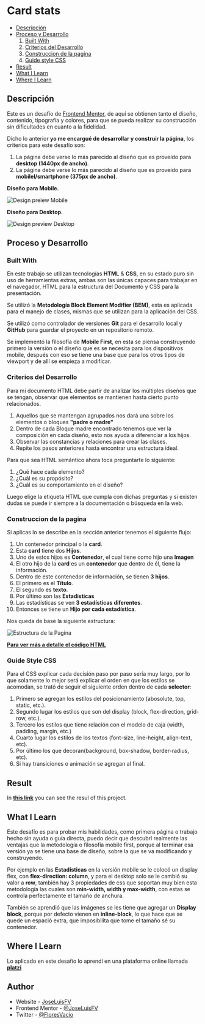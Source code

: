 # Card stats

* [Descripción](#descripcion)
* [Proceso y Desarrollo](#proceso-y-desarrollo)
    1. [Built With](#built-with)
    2. [Criterios del Desarrollo](#criterios-del-desarrollo)
    3. [Construccion de la pagina](#construccion-de-la-pagina)
    4. [Guide style CSS](#guide-style-css)
* [Result](#result)
* [What I Learn](#what-i-learn)
* [Where I Learn](#where-i-learn)

## Descripción
Este es un desafío de [Frontend Mentor](https://www.frontendmentor.io/challenges/stats-preview-card-component-8JqbgoU62), de aquí se obtienen tanto el diseño, contenido, tipografía y colores, para que se pueda realizar su construcción sin dificultades en cuanto a la fidelidad.

Dicho lo anterior **yo me encargué de desarrollar y construir la página**, los criterios para este desafío son: 
1. La página debe verse lo más parecido al diseño que es proveído para **desktop (1440px de ancho)**.
2. La página debe verse lo más parecido al diseño que es proveído para **mobilel/smartphone (375px de ancho)**.

**Diseño para Mobile.**

![Design preiew Mobile](./design/mobile-design.jpg)

**Diseño para Desktop.**

![Design preview Desktop](./design/desktop-preview.jpg)

## Proceso y Desarrollo 

### Built With
	
En este trabajo se utilizan tecnologías **HTML** & **CSS**, en su estado puro sin uso de herramientas extras, ambas son las únicas capaces para trabajar en el navegador, HTML para la estructura del Documento y CSS para la presentación.

Se utilizó la **Metodología Block Element Modifier (BEM)**, esta es aplicada para el manejo de clases, mismas que se utilizan para la aplicación del CSS.

Se utilizó como controlador de versiones **Git** para el desarrollo local y **GitHub** para guardar el proyecto en un repositorio remoto.

Se implementó la filosofía de **Mobile First**, en esta se piensa construyendo primero la versión o el diseño que es se necesita para los dispositivos mobile, después con eso se tiene una base que para los otros tipos de viewport y de allí se empieza a modificar.

### Criterios del Desarrollo

Para mi documento HTML debe partir de analizar los múltiples diseños que se tengan, observar que elementos se mantienen hasta cierto punto relacionados.  
1. Aquellos que se mantengan agrupados nos dará una sobre los elementos o bloques **"padre o madre"**
2. Dentro de cada Bloque madre encontrado tenemos que ver la composición en cada diseño, esto nos ayuda a diferenciar a los hijos.  
3. Observar las constancias y relaciones para crear las clases.
4. Repite los pasos anteriores hasta encontrar una estructura ideal.

Para que sea HTML semántico ahora toca preguntarte lo siguiente:

1. ¿Qué hace cada elemento?
2. ¿Cuál es su propósito?
3. ¿Cuál es su comportamiento en el diseño?

Luego elige la etiqueta HTML que cumpla con dichas preguntas y si existen dudas se puede ir siempre a la documentación o búsqueda en la web. 

### Construccion de la pagina

Si aplicas lo se describe en la sección anterior tenemos el siguiente flujo:

1. Un contenedor principal o la **card**.
2. Esta **card** tiene dos **Hijos**.
3. Uno de estos hijos es **Contenedor**, el cual tiene como hijo una **Imagen** 
4. El otro hijo de la **card** es un **contenedor** que dentro de él, tiene la información.
5. Dentro de este contenedor de información, se tienen **3 hijos**.
6. El primero es el **Título**.
7. El segundo es **texto**.
8. Por último son las **Estadísticas**
9. Las estadísticas se ven **3 estadísticas diferentes**.
10. Entonces se tiene un **Hijo por cada estadística**.

Nos queda de base la siguiente estructura:

![Estructura de la Pagina](./design/estructura.jpg)

[**Para ver más a detalle el código HTML**](https://github.com/JoseLuisFV/challenge-card-component/blob/master/index.html)

### Guide Style CSS

Para el CSS explicar cada decisión paso por paso sería muy largo, por lo que solamente lo mejor será explicar el orden en que los estilos se acomodan, se trató de seguir el siguiente orden dentro de cada **selector**:

1. Primero se agregan los estilos del posicionamiento (abosolute, top, static, etc.).
2. Segundo lugar los estilos que son del display (block, flex-direction, grid-row, etc.).
3. Tercero los estilos que tiene relación con el modelo de caja (width, padding, margin, etc.)
4. Cuarto lugar los estilos de los textos (font-size, line-height, align-text, etc).
5. Por último los que decoran(background, box-shadow, border-radius, etc).
6. Si hay transiciones o animación se agregan al final.

## Result

In [**this link**](https://app.netlify.com/sites/joseluisfv-card-component/overview) you can see the resul of this project.

## What I Learn

Este desafío es para probar mis habilidades, como primera página o trabajo hecho sin ayuda o guía directa, puedo decir que descubrí realmente las ventajas que la metodología o filosofía mobile first, porque al terminar esa versión ya se tiene una base de diseño, sobre la  que se va modificando y construyendo.

Por ejemplo en las **Estadísticas** en la versión mobile se le colocó un display flex, con **flex-direction: column**, y para el desktop solo se le cambió su valor a **row**, también hay 3 propiedades de css que soportan muy bien esta metodología las cuales son **min-width, width y max-width**, con estas se controla perfectamente el tamaño de anchura.

También se aprendió que las imágenes se les tiene que agregar un **Display block**, porque por defecto vienen en **inline-block**, lo que hace que se quede un espació extra, que imposibilita que tome el tamaño sé su contenedor.

## Where I Learn

Lo aplicado en este desafío lo aprendí en una plataforma online llamada [**platzi**](https://platzi.com/)


## Author

- Website - [JoseLuisFV](https://joseluisfv.github.io/)
- Frontend Mentor - [@JoseLuisFV](https://www.frontendmentor.io/profile/JoseLuisFV)
- Twitter - [@FloresVacio](https://www.twitter.com/FloresVacio)


